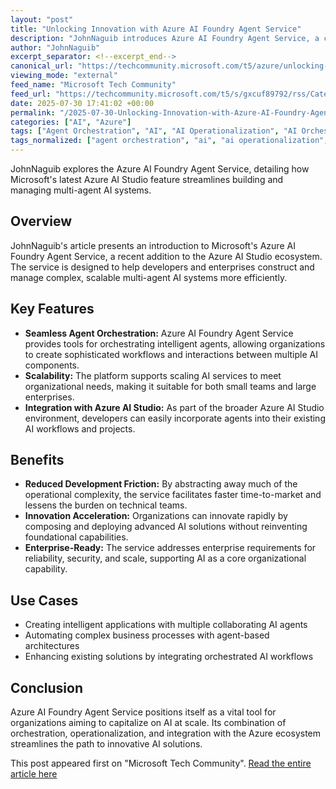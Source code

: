 ```yaml
---
layout: "post"
title: "Unlocking Innovation with Azure AI Foundry Agent Service"
description: "JohnNaguib introduces Azure AI Foundry Agent Service, a component of Azure AI Studio, which enables developers and organizations to build, manage, and operationalize advanced multi-agent AI systems at scale with ease. The article highlights its benefits for accelerating innovation in AI-driven projects."
author: "JohnNaguib"
excerpt_separator: <!--excerpt_end-->
canonical_url: "https://techcommunity.microsoft.com/t5/azure/unlocking-innovation-with-azure-ai-foundry-agent-service/m-p/4438322#M22030"
viewing_mode: "external"
feed_name: "Microsoft Tech Community"
feed_url: "https://techcommunity.microsoft.com/t5/s/gxcuf89792/rss/Category?category.id=Azure"
date: 2025-07-30 17:41:02 +00:00
permalink: "/2025-07-30-Unlocking-Innovation-with-Azure-AI-Foundry-Agent-Service.html"
categories: ["AI", "Azure"]
tags: ["Agent Orchestration", "AI", "AI Operationalization", "AI Orchestration", "AI Platforms", "AI Studio", "Azure", "Azure AI Foundry", "Community", "Enterprise AI", "Intelligent Agents", "Microsoft", "Multi Agent Systems"]
tags_normalized: ["agent orchestration", "ai", "ai operationalization", "ai orchestration", "ai platforms", "ai studio", "azure", "azure ai foundry", "community", "enterprise ai", "intelligent agents", "microsoft", "multi agent systems"]
---
```


JohnNaguib explores the Azure AI Foundry Agent Service, detailing how Microsoft's latest Azure AI Studio feature streamlines building and managing multi-agent AI systems.<!--excerpt_end-->

## Overview

JohnNaguib's article presents an introduction to Microsoft's Azure AI Foundry Agent Service, a recent addition to the Azure AI Studio ecosystem. The service is designed to help developers and enterprises construct and manage complex, scalable multi-agent AI systems more efficiently.

## Key Features

- **Seamless Agent Orchestration:** Azure AI Foundry Agent Service provides tools for orchestrating intelligent agents, allowing organizations to create sophisticated workflows and interactions between multiple AI components.
- **Scalability:** The platform supports scaling AI services to meet organizational needs, making it suitable for both small teams and large enterprises.
- **Integration with Azure AI Studio:** As part of the broader Azure AI Studio environment, developers can easily incorporate agents into their existing AI workflows and projects.

## Benefits

- **Reduced Development Friction:** By abstracting away much of the operational complexity, the service facilitates faster time-to-market and lessens the burden on technical teams.
- **Innovation Acceleration:** Organizations can innovate rapidly by composing and deploying advanced AI solutions without reinventing foundational capabilities.
- **Enterprise-Ready:** The service addresses enterprise requirements for reliability, security, and scale, supporting AI as a core organizational capability.

## Use Cases

- Creating intelligent applications with multiple collaborating AI agents
- Automating complex business processes with agent-based architectures
- Enhancing existing solutions by integrating orchestrated AI workflows

## Conclusion

Azure AI Foundry Agent Service positions itself as a vital tool for organizations aiming to capitalize on AI at scale. Its combination of orchestration, operationalization, and integration with the Azure ecosystem streamlines the path to innovative AI solutions.

This post appeared first on "Microsoft Tech Community". [Read the entire article here](https://techcommunity.microsoft.com/t5/azure/unlocking-innovation-with-azure-ai-foundry-agent-service/m-p/4438322#M22030)
